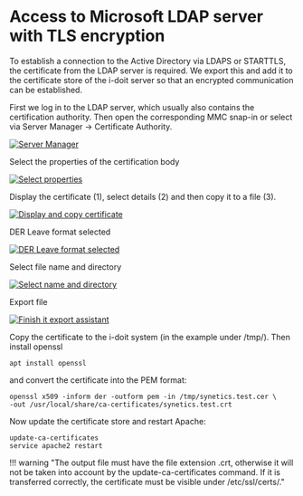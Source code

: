 # Access to Microsoft LDAP server with TLS encryption

To establish a connection to the Active Directory via LDAPS or STARTTLS, the certificate from the LDAP server is required.
We export this and add it to the certificate store of the i-doit server so that an encrypted communication can be established.

First we log in to the LDAP server, which usually also contains the certification authority.
Then open the corresponding MMC snap-in or select via Server Manager -> Certificate Authority.

[![Server Manager](../../assets/images/en/automation-and-integration/ldap/ldap-tls/ldap-tls-1.png)](../../assets/images/en/automation-and-integration/ldap/ldap-tls/ldap-tls-1.png)

Select the properties of the certification body

[![Select properties](../../assets/images/en/automation-and-integration/ldap/ldap-tls/ldap-tls-2.png)](../../assets/images/en/automation-and-integration/ldap/ldap-tls/ldap-tls-2.png)

Display the certificate (1), select details (2) and then copy it to a file (3).

[![Display and copy certificate](../../assets/images/en/automation-and-integration/ldap/ldap-tls/ldap-tls-3.png)](../../assets/images/en/automation-and-integration/ldap/ldap-tls/ldap-tls-3.png)

DER Leave format selected

[![DER Leave format selected](../../assets/images/en/automation-and-integration/ldap/ldap-tls/ldap-tls-4.png)](../../assets/images/en/automation-and-integration/ldap/ldap-tls/ldap-tls-4.png)

Select file name and directory

[![Select name and directory](../../assets/images/en/automation-and-integration/ldap/ldap-tls/ldap-tls-5.png)](../../assets/images/en/automation-and-integration/ldap/ldap-tls/ldap-tls-5.png)

Export file

[![Finish it export assistant](../../assets/images/en/automation-and-integration/ldap/ldap-tls/ldap-tls-6.png)](../../assets/images/en/automation-and-integration/ldap/ldap-tls/ldap-tls-6.png)

Copy the certificate to the i-doit system (in the example under /tmp/). Then install openssl

```shell
apt install openssl
```

and convert the certificate into the PEM format:

```shell
openssl x509 -inform der -outform pem -in /tmp/synetics.test.cer \
-out /usr/local/share/ca-certificates/synetics.test.crt
```

Now update the certificate store and restart Apache:

```shell
update-ca-certificates
service apache2 restart
```

!!! warning "The output file must have the file extension .crt, otherwise it will not be taken into account by the update-ca-certificates command. If it is transferred correctly, the certificate must be visible under /etc/ssl/certs/."


